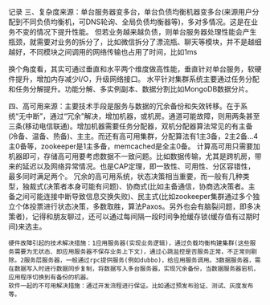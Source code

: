 记录
三、复杂度来源：单台服务器变多台，单台负债均衡机器变多台(来源用户分配到不同负债均衡机，可DNS轮询、全局负债均衡器等)，多对多情况。这是在业务不变的情况下提升性能。
但若业务越来越负债，则单台服务器处理性能会产生瓶颈，就需要对业务的拆分了，比如微信拆分了漂流瓶、聊天等模块，并不是越细越好，不同模块之间调用的网络传输也占用了时间，比如1ms

换个角度看，其实可通过垂直和水平两个维度做高性能，垂直针对单台服务，软硬件提升，增加内存减少I/O，升级网络接口。
水平针对集群系统主要通过任务分配和任务分解提升。功能分解、多实例副本、数据分割比如MongoDB数据分片。

四、高可用来源：主要技术手段是服务与数据的冗余备份和失效转移。在于系统“无中断”，通过“冗余”解决，增加机器，或机房。通道可能故障，则用两条甚至三条(移动电信联通)。增加机器需要任务分配器，双机分配器算法常见的有主备(冷备、温备、热备)、主主。而还有高可用集群，分配算法有1主3备，2主2备...4主0备等，zookeeper是1主多备，memcached是全主0备。
    计算高可用只需要加机器即可，存储高可用要考虑数据不一致问题。比如数据传输，尤其是跨机房，带来的延迟以及网络异常情况。也是CAP定理，即一致性、可用性、分区容错性，最多同时满足两个。
    冗余的高可用系统，状态决策相当重要，而一般有几种类型，独裁式(决策者本身可能有问题)、协商式(比如主备通信，协商选决策者。主备之间可能连接中断导致信息交换失败)、民主式(比如zookeeper集群通过多个独立个体投票进行状态决策，多数取胜，算法Paxos。另外也会有脑裂问题，即多决策者)，记得和朋友聊过，还可以通过每间隔一段时间争抢缓存锁(缓存值有过期时间)来选主。
    
    硬件故障引起的技术解决措施：1应用服务器(实现业务逻辑)，通过负载均衡构建集群(这些服务需要为无状态、即应用服务器不保存业务上下文)，通过心跳监控是否服务正常，不正常则剔除。2服务层服务器，一般通过rpc提供服务(例如dubbo)，给应用服务调用。3数据服务器，需在数据写入时进行数据同步复制，将数据写入多台服务器，实现冗余备份，当数据服务器宕机，应用程序切换到有备份的机器。
    软件一起的不可用解决措施：通过开发流程进行保证。比如通过预发布验证、测试、灰度发布等。
